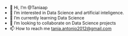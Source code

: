 - 👋 Hi, I’m @Taniaap
- 👀 I’m interested in Data Science and artificial inteligence.
- 🌱 I’m currently learning Data Science
- 💞️ I’m looking to collaborate on Data Science projects   
- 📫 How to reach me tania.antonio2012@gmail.com 

<!---
Taniaap/Taniaap is a ✨ special ✨ repository because its `README.md` (this file) appears on your GitHub profile.
You can click the Preview link to take a look at your changes.
--->
